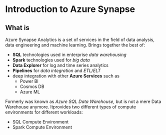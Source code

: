 # Introduction to Azure Synapse

## What is
Azure Synapse Analytics is a set of services in the field of data analysis, data engineering and machine learning. Brings together the best of:
- **SQL** technologies used in enterprise *data warehousing*
- **Spark** technologies used for *big data*
- **Data Explorer** for log and time series analytics
- **Pipelines** for *data integration* and *ETL/ELT*
- deep integration with other **Azure Services** such as
    - Power BI
    - Cosmos DB
    - Azure ML
 
Formerly was known as *Azure SQL Data Warehouse*, but is not a mere Data Warehouse anymore. Itprovides two different types of compute environments for different workloads:
 - SQL Compute Environment
 - Spark Compute Environment
